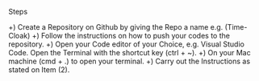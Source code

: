 Steps

+) Create a Repository on Github by giving the Repo a name e.g. (Time-Cloak)
+) Follow the instructions on how to push your codes to the repository.
+) Open your Code editor of your Choice, e.g. Visual Studio Code. Open the Terminal with the shortcut key (ctrl + ~).
+) On your Mac machine (cmd + .) to open your terminal.
+) Carry out the Instructions as stated on Item (2).